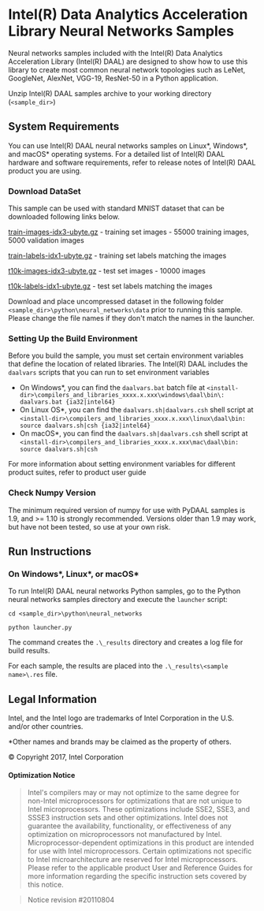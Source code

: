 # Intel(R) Data Analytics Acceleration Library Neural Networks Samples

Neural networks samples included with the Intel(R) Data Analytics Acceleration Library (Intel(R) DAAL) are designed to show how to use this library to create most common neural network topologies such as LeNet, GoogleNet, AlexNet, VGG-19, ResNet-50 in a Python application.

Unzip Intel(R) DAAL samples archive to your working directory (`<sample_dir>`)

## System Requirements
You can use Intel(R) DAAL neural networks samples on Linux\*, Windows\*, and macOS\* operating systems. For a detailed list of Intel(R) DAAL hardware and software requirements, refer to release notes of Intel(R) DAAL product you are using.

### Download DataSet
This sample can be used with standard MNIST dataset that can be downloaded following links below.

[train-images-idx3-ubyte.gz][train-images-idx3] - training set images - 55000 training images, 5000 validation images

[train-labels-idx1-ubyte.gz][train-labels-idx1] - training set labels matching the images

[t10k-images-idx3-ubyte.gz][t10k-images-idx3] - test set images - 10000 images

[t10k-labels-idx1-ubyte.gz][t10k-labels-idx1] - test set labels matching the images

Download and place uncompressed dataset in the following folder `<sample_dir>\python\neural_networks\data` prior to running this sample. Please change the file names if they don't match the names in the launcher.

### Setting Up the Build Environment
Before you build the sample, you must set certain environment variables that define the location of related libraries. The Intel(R) DAAL includes the `daalvars` scripts that you can run to set environment variables

- On Windows\*, you can find the `daalvars.bat` batch file at `<install-dir>\compilers_and_libraries_xxxx.x.xxx\windows\daal\bin\:
daalvars.bat {ia32|intel64}`
- On Linux OS\*, you can find the `daalvars.sh|daalvars.csh` shell script at `<install-dir>\compilers_and_libraries_xxxx.x.xxx\linux\daal\bin:
source daalvars.sh|csh {ia32|intel64}`
- On macOS\*, you can find the `daalvars.sh|daalvars.csh` shell script at `<install-dir>\compilers_and_libraries_xxxx.x.xxx\mac\daal\bin:
source daalvars.sh|csh`

For more information about setting environment variables for different product suites, refer to product user guide

### Check Numpy Version
The minimum required version of numpy for use with PyDAAL samples is 1.9, and >= 1.10 is strongly recommended. Versions older than 1.9 may work, but have not been tested, so use at your own risk.

## Run Instructions
### On Windows\*, Linux\*, or macOS\*
To run Intel(R) DAAL neural networks Python samples, go to the Python neural networks samples directory and execute the `launcher` script:

```
cd <sample_dir>\python\neural_networks

python launcher.py
```

The command creates the `.\_results` directory and creates a log file for build results.

For each sample, the results are placed into the `.\_results\<sample name>\.res` file.

## Legal Information
Intel, and the Intel logo are trademarks of Intel Corporation in the U.S. and/or other countries.

\*Other names and brands may be claimed as the property of others.

&copy; Copyright 2017, Intel Corporation

#### Optimization Notice

>Intel's compilers may or may not optimize to the same degree for non-Intel microprocessors for optimizations that are not unique to Intel microprocessors. These optimizations include SSE2, SSE3, and SSSE3 instruction sets and other optimizations. Intel does not guarantee the availability, functionality, or effectiveness of any optimization on microprocessors not manufactured by Intel. Microprocessor-dependent optimizations in this product are intended for use with Intel microprocessors. Certain optimizations not specific to Intel microarchitecture are reserved for Intel microprocessors. Please refer to the applicable product User and Reference Guides for more information regarding the specific instruction sets covered by this notice.

>Notice revision \#20110804

<!-- Links -->
[train-images-idx3]: http://yann.lecun.com/exdb/mnist/train-images-idx3-ubyte.gz
[train-labels-idx1]: http://yann.lecun.com/exdb/mnist/train-labels-idx1-ubyte.gz
[t10k-images-idx3]: http://yann.lecun.com/exdb/mnist/t10k-images-idx3-ubyte.gz
[t10k-labels-idx1]: http://yann.lecun.com/exdb/mnist/t10k-labels-idx1-ubyte.gz
